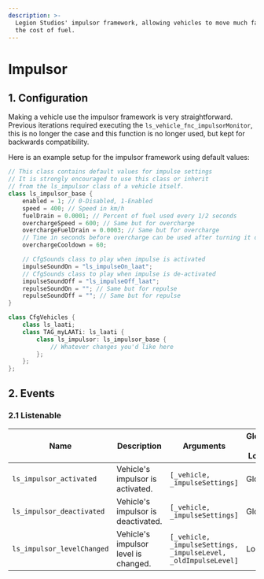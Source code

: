 ```yaml
---
description: >-
  Legion Studios' impulsor framework, allowing vehicles to move much faster at
  the cost of fuel.
---
```


# Impulsor

## 1. Configuration

Making a vehicle use the impulsor framework is very straightforward. Previous iterations required executing the `ls_vehicle_fnc_impulsorMonitor`, this is no longer the case and this function is no longer used, but kept for backwards compatibility.

Here is an example setup for the impulsor framework using default values:

```cpp
// This class contains default values for impulse settings
// It is strongly encouraged to use this class or inherit
// from the ls_impulsor class of a vehicle itself.
class ls_impulsor_base {
    enabled = 1; // 0-Disabled, 1-Enabled
    speed = 400; // Speed in km/h
    fuelDrain = 0.0001; // Percent of fuel used every 1/2 seconds
    overchargeSpeed = 600; // Same but for overcharge
    overchargeFuelDrain = 0.0003; // Same but for overcharge
    // Time in seconds before overcharge can be used after turning it off
    overchargeCooldown = 60;

    // CfgSounds class to play when impulse is activated
    impulseSoundOn = "ls_impulseOn_laat";
    // CfgSounds class to play when impulse is de-activated
    impulseSoundOff = "ls_impulseOff_laat";
    repulseSoundOn = ""; // Same but for repulse
    repulseSoundOff = ""; // Same but for repulse
}

class CfgVehicles {
    class ls_laati;
    class TAG_myLAATi: ls_laati {
        class ls_impulsor: ls_impulsor_base {
            // Whatever changes you'd like here
        };
    };
};
```

## 2. Events

### 2.1 Listenable

| Name                       | Description                          | Arguments                                                       | Global / Local |
| -------------------------- | ------------------------------------ | --------------------------------------------------------------- | -------------- |
| `ls_impulsor_activated`    | Vehicle's impulsor is activated.     | `[_vehicle, _impulseSettings]`                                  | Global         |
| `ls_impulsor_deactivated`  | Vehicle's impulsor is deactivated.   | `[_vehicle, _impulseSettings]`                                  | Global         |
| `ls_impulsor_levelChanged` | Vehicle's impulsor level is changed. | `[_vehicle, _impulseSettings, _impulseLevel, _oldImpulseLevel]` | Local          |
